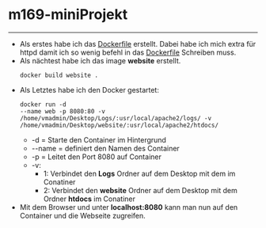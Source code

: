 # m169-miniProjekt

---

+ Als erstes habe ich das [Dockerfile](./Dockerfile) erstellt. Dabei habe ich mich extra für httpd damit ich so wenig befehl in das [Dockerfile](./Dockerfile) Schreiben muss.
+ Als nächtest habe ich das image **website** erstellt. <pre><code>docker build website . </code></pre>
+ Als Letztes habe ich den Docker gestartet: <pre><code>docker run -d --name web -p 8080:80 -v /home/vmadmin/Desktop/Logs/:usr/local/apache2/logs/ -v /home/vmadmin/Desktop/website/:usr/local/apache2/htdocs/</code></pre> 
    + -d = Starte den Container im Hintergrund
    + --name = definiert den Namen des Container
    + -p = Leitet den Port 8080 auf Container
    + -v:
        + 1: Verbindet den **Logs** Ordner auf dem Desktop mit dem im Conatiner
        + 2: Verbindet den **website** Ordner auf dem Desktop mit dem Ordner **htdocs** im Conatiner
+ Mit dem Browser und unter **localhost:8080** kann man nun auf den Container und die Webseite zugreifen.
